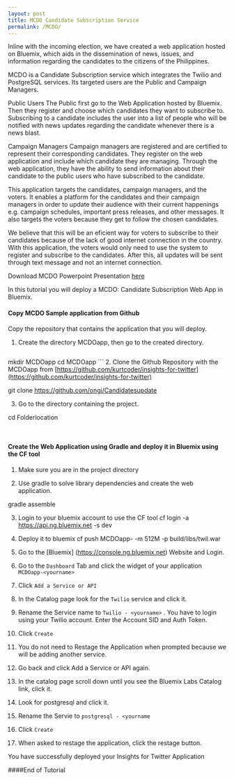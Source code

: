 ```yaml
---
layout: post
title: MCDO Candidate Subscription Service
permalink: /MCDO/
---
```


Inline with the incoming election, we have created a web application hosted on Bluemix, which aids in the dissemination of news, issues, and information regarding the candidates to the citizens of the Philippines.

MCDO is a Candidate Subscription service which integrates the Twilio and PostgreSQL services. Its targeted users are the Public and Campaign Managers.

Public Users
The Public first go to the Web Application hosted by Bluemix. Then they register and choose which candidates they want to subscribe to. Subscribing to a candidate includes the user into a list of people who will be notified with news updates regarding the candidate whenever there is a news blast.

Campaign Managers
Campaign managers are registered and are certified to represent their corresponding candidates. They register on the web application and include which candidate they are managing. Through the web application, they have the ability to send information about their candidate to the public users who have subscribed to the candidate.

This application targets the candidates, campaign managers, and the voters. It enables a platform for the candidates and their campaign managers in order to update their audience with their current happenings e.g. campaign schedules, important press releases, and other messages. It also targets the voters because they get to follow the chosen candidates.

We believe that this will be an eficient way for voters to subscribe to their candidates because of the lack of good internet connection in the country. With this application, the voters would only need to use the system to register and subscribe to the candidates. After this, all updates will be sent through text message and not an internet connection.

Download MCDO Powerpoint Presentation [here](https://github.com/kurtcoder/twitterinsightsresources/blob/master/Insights-For-Twitter-Ley.pptx?raw=true)



In this tutorial you will deploy a MCDO: Candidate Subscription Web App in Bluemix.


#### Copy MCDO Sample application from Github
Copy the repository that contains the application that you will deploy.

1. Create the directory MCDOapp, then go to the created directory.
	```text		
mkdir MCDOapp
cd MCDOapp
	```
2. Clone the Github Repository with the MCDOapp from [https://github.com/kurtcoder/insights-for-twitter](https://github.com/kurtcoder/insights-for-twitter)

git clone https://github.com/ongj/Candidatesupdate

3. Go to the directory containing the project.

cd Folderlocation

<br>

#### Create the Web Application using Gradle and deploy it in Bluemix using the CF tool

1. Make sure you are in the project directory

2. Use gradle to solve library dependencies and create the web application.

gradle assemble

3. Login to your bluemix account to use the CF tool
 cf login -a https://api.ng.bluemix.net -s dev
	
4. Deploy  it to bluemix
cf push MCDOapp-<yourname> -m 512M -p build/libs/twil.war

5. Go to the [Bluemix] (https://console.ng.bluemix.net) Website and Login.

6. Go to the `Dashboard` Tab and click the widget of your application `MCDOapp-<yourname>`

7. Click `Add a Service or API`

8. In the Catalog page look for the `Twilio` service and click it.

9. Rename the Service name to `Twilio - <yourname>` . You have to login using your Twilio account. Enter the Account SID and Auth Token.

10. Click `Create`

11. You do not need to Restage the Application when prompted because we will be adding another service.
12. Go back and click Add a Service or API again. 
13. In the catalog page scroll down until you see the Bluemix Labs Catalog link, click it.
14. Look for postgresql and click it.
15. Rename the Servie to  `postgresql - <yourname`
16. Click `Create`
17. When asked to restage the application, click the restage button.

You have successfully deployed your Insights for Twitter Application

####End of Tutorial

